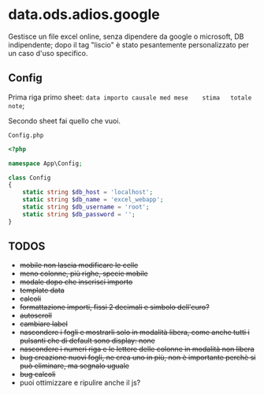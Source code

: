 # data.ods.adios.google

Gestisce un file excel online, senza dipendere da google o microsoft, DB indipendente; dopo il tag "liscio" è stato pesantemente personalizzato per un caso
d'uso specifico.

## Config

Prima riga primo sheet: ```data	importo	causale	med mese	stima	totale	note```;

Secondo sheet fai quello che vuoi.

```Config.php```

```php
<?php

namespace App\Config;

class Config
{
	static string $db_host = 'localhost';
	static string $db_name = 'excel_webapp';
	static string $db_username = 'root';
	static string $db_password = '';
}
```

## TODOS

+ ~~mobile non lascia modificare le celle~~
+ ~~meno colonne, più righe, specie mobile~~
+ ~~modale dopo che inserisci importo~~
+ ~~template data~~
+ ~~calcoli~~
+ ~~formattazione importi, fissi 2 decimali e simbolo dell'euro?~~
+ ~~autoscroll~~
+ ~~cambiare label~~
+ ~~nascondere i fogli e mostrarli solo in modalità libera, come anche tutti i pulsanti che di default sono display: none~~
+ ~~nascondere i numeri riga e le lettere delle colonne in modalità non libera~~
+ ~~bug creazione nuovi fogli, ne crea uno in più, non è importante perchè si può eliminare, ma segnalo uguale~~
+ ~~bug calcoli~~
+ puoi ottimizzare e ripulire anche il js?
